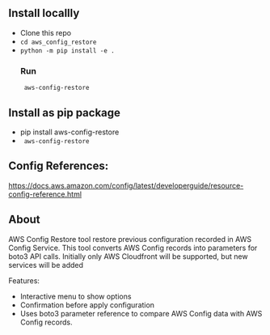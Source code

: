 ## Install locallly
 - Clone this repo
 - `cd aws_config_restore`
 - `python -m pip install -e .`
    ### Run
    ` aws-config-restore`
## Install as pip package

- pip install aws-config-restore
- ` aws-config-restore`


## Config References:
https://docs.aws.amazon.com/config/latest/developerguide/resource-config-reference.html

## About

AWS Config Restore tool restore previous configuration recorded in AWS Config Service.
This tool converts AWS Config records into parameters for boto3 API calls. Initially only AWS Cloudfront will be supported, but new services will be added

Features:

- Interactive menu to show options 
- Confirmation before apply configuration
- Uses boto3 parameter reference to compare AWS Config data with AWS Config records.